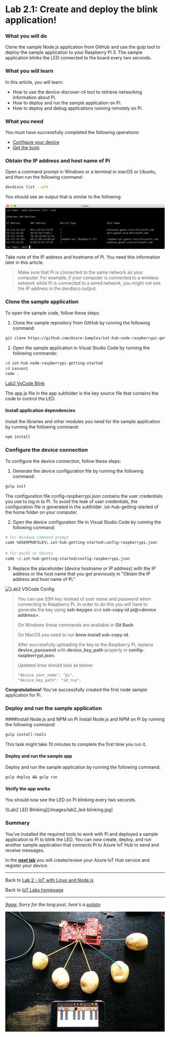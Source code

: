 # Lab 2.1: Create and deploy the blink application!

### What you will do
Clone the sample Node.js application from GitHub and use the gulp tool to deploy the sample application to your Raspberry Pi 3. The sample application blinks the LED connected to the board every two seconds.

### What you will learn
In this article, you will learn:

* How to use the device-discover-cli tool to retrieve networking information about Pi.
* How to deploy and run the sample application on Pi.
* How to deploy and debug applications running remotely on Pi.

### What you need
You must have successfully completed the following operations:

* [Configure your device](/content/lab-2-configure-your-device-and-get-the-tools.md)
* [Get the tools](/content/lab-2-configure-your-device-and-get-the-tools.md#install-git-note)

### Obtain the IP address and host name of Pi
Open a command prompt in Windows or a terminal in macOS or Ubuntu, and then run the following command:

```Bash
devdisco list --eth
```

You should see an output that is similar to the following:

!["Lab2 Device Discovery"](/images/lab2_device_discovery.png)

Take note of the IP address and hostname of Pi. You need this information later in this article.

> Make sure that Pi is connected to the same network as your computer. For example, if your computer is connected to a wireless network while Pi is connected to a wired network, you might not see the IP address in the devdisco output.

### Clone the sample application
To open the sample code, follow these steps:

1. Clone the sample repository from GitHub by running the following command:
  
  ```Bash
  git clone https://github.com/Azure-Samples/iot-hub-node-raspberrypi-getting-started.git
  ```
  
2. Open the sample application in Visual Studio Code by running the following commands:
  
  ```Bash
  cd iot-hub-node-raspberrypi-getting-started
  cd Lesson1
  code .
  ```

[Lab2 VsCode Blink](/images/lab2_vscode-blink-mac.png)


The app.js file in the app subfolder is the key source file that contains the code to control the LED.

#### Install application dependencies
Install the libraries and other modules you need for the sample application by running the following command:

```Bash
npm install
```

### Configure the device connection
To configure the device connection, follow these steps:

1. Generate the device configuration file by running the following command:

  ```Bash
  gulp init
  ```

  The configuration file config-raspberrypi.json contains the user credentials you use to log in to Pi. To avoid the leak of user credentials, the configuration file is generated in the subfolder .iot-hub-getting-started of the home folder on your computer.

2. Open the device configuration file in Visual Studio Code by running the following command:
  
  ```Bash
  # For Windows command prompt
  code %USERPROFILE%\.iot-hub-getting-started\config-raspberrypi.json
  
  # For macOS or Ubuntu
  code ~/.iot-hub-getting-started/config-raspberrypi.json
  ```

3. Replace the placeholder [device hostname or IP address] with the IP address or the host name that you got previously in "Obtain the IP address and host name of Pi."

![Lab2 VSCode Config](/images/lab2-vscode-config-mac.png)

> You can use SSH key instead of user name and password when connecting to Raspberry Pi. In order to do this you will have to generate the key using **ssh-keygen** and **ssh-copy-id pi@\<device address\>**.
> 
> On Windows these commands are available in **Git Bash**.
>
> On MacOS you need to run **brew install ssh-copy-id**.
>
> After successfully uploading the key to the Raspberry Pi, replace **device_password** with **device_key_path** property in **config-raspberrypi.json**.
>
> Updated lines should look as below:
> ```
> "device_user_name": "pi",
> "device_key_path": "id_rsa",
> ```

**Congratulations!** You've successfully created the first node sample application for Pi.

### Deploy and run the sample application

####Install Node.js and NPM on Pi
Install Node.js and NPM on Pi by running the following command:

```Bash
gulp install-tools
```

This task might take 10 minutes to complete the first time you run it.

#### Deploy and run the sample app
Deploy and run the sample application by running the following command:

```Bash
gulp deploy && gulp run
```

#### Verify the app works
You should now see the LED on Pi blinking every two seconds. 

![Lab2 LED Blinking][/images/lab2_led-blinking.jpg]

### Summary
You've installed the required tools to work with Pi and deployed a sample application to Pi to blink the LED. You can now create, deploy, and run another sample application that connects Pi to Azure IoT Hub to send and receive messages.

In the **[next lab][nextlab]** you will create/review your Azure IoT Hub service and register your device.

---

Back to [Lab 2 - IoT with Linux and Node.js](/content/lab-2-linux-node-iot.md)

Back to [IoT Labs homepage](/readme.md#labs)

---

*[9gag:](http://9gag.com/) Sorry for  the long post, here's a [potato](https://www.quora.com/What-does-Sorry-for-the-long-post-heres-a-potato-mean-in-9GAG):*

![9gag Potato](/images/potato07.jpg)

[nextlab]: /content/lab-2-2-create-your-iot-hub-and-register-device.md

[lab2-led-blinking]: /images/lab2_led-blinking.jpg "Lab 2 Led Blinking"
[lab2-device-discovery]: /images/lab2_device-discovery.png "Lab 2 Device Discovery"
[lab2-vscode-blink-mac]: /images/lab2_vscode-blink-mac.png "Lab 2 VSCODE Blink"
[lab2-vscode-config-mac]: /images/lab2_vscode-config-mac.png "Lab 2 VSCODE Config"

